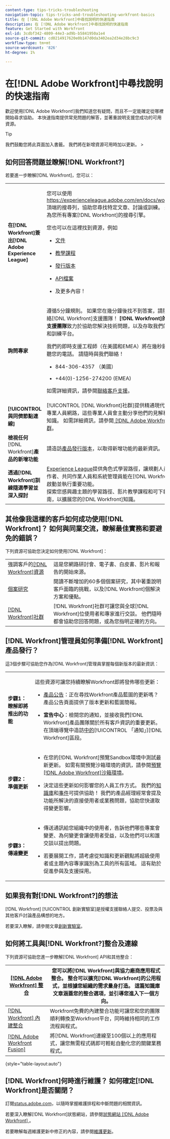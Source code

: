 ```yaml
---
content-type: tips-tricks-troubleshooting
navigation-topic: tips-tricks-and-troubleshooting-workfront-basics
title: 在 [!DNL Adobe Workfront]中尋找說明的快速指南
description: 在 [!DNL Adobe Workfront]中尋找說明的快速指南
feature: Get Started with Workfront
exl-id: 3cdbf342-4809-44e3-ad9b-b5841950a1e4
source-git-commit: cd0214917620e0b147d0da3402ea2d34e28bc9c3
workflow-type: tm+mt
source-wordcount: '826'
ht-degree: 1%

---
```


# 在[!DNL Adobe Workfront]中尋找說明的快速指南

<!--
<p data-mc-conditions="QuicksilverOrClassic.Draft mode">(NOTE: There are several hard-coded links in this article.)</p>
-->

歡迎使用[!DNL Adobe Workfront!]我們知道您有疑問，而且不一定能確定從哪裡開始尋求協助。 本快速指南提供常見問題的解答，並著重說明支援您成功的可用資源。

>[!TIP]
>
>我們鼓勵您將此頁面加入書籤。 我們將在新增資源可用時加以更新。 >

<!--
<MadCap:conditionalText data-mc-conditions="QuicksilverOrClassic.Draft mode">>
(NOTE: from Luke: I wonder who added this. This article does containa lot of good information. I wonder if we should update the TOC so that it appears in a more prominent section?)>
</MadCap:conditionalText>>
-->

## 如何回答問題並瞭解[!DNL Workfront?]

若要進一步瞭解[!DNL Workfront]，您可以：

<table style="table-layout:auto"> 
 <col> 
 <col> 
 <tbody> 
  <tr> 
   <td><strong>在[!DNL Workfront]簽出[!DNL Adobe Experience League]</strong> </td> 
   <td> <p>您可以使用<a href="https://experienceleague.adobe.com/en/docs/workfront">https://experienceleague.adobe.com/en/docs/workfront</a>頂端的搜尋列，協助您尋找特定文章、討論或訓練。 將其視為您所有專案[!DNL Workfront]的搜尋引擎。</p> <p>您也可以在這裡找到資源，例如</p> 
    <ul> 
     <li> <p><a href="https://experienceleague.adobe.com/zh-hant/docs/workfront/using/home">文件</a> </p> </li> 
     <li> <p><a href="https://experienceleague.adobe.com/zh-hant/docs/workfront-learn/tutorials-workfront/home">教學課程</a> </p> </li> 
     <li> <p><a href="https://experienceleague.adobe.com/zh-hant/docs/workfront/using/product-announcements/product-releases/product-releases">發行版本</a> </p></li> 
     <li> <p><a href="https://experienceleague.adobe.com/en/docs/workfront/using/adobe-workfront-api/api-general-information/api-basics">API檔案</a> </p> </li> 
     <li> <p>及更多內容！</p> </li> 
    </ul> </td> 
  </tr> 
  <tr> 
   <td><strong>詢問專家</strong> </td> 
   <td> <p>遵循5分鐘規則。 如果您在幾分鐘後找不到答案，請隨時聯絡[!DNL Workfront]支援團隊！ <strong>[!DNL Workfront]的客戶支援團隊</strong>致力於協助您解決技術問題，以及存取我們的社群和訓練平台。</p> <p>我們的即時支援工程師（在美國和EMEA）將在幾秒鐘內接聽您的電話。 請隨時與我們聯絡！</p> 
    <ul> 
     <li> <p>844-306-4357 （美國）</p> </li> 
     <li>+44(0)-1256-274200 (EMEA)</li> 
    </ul> <p>如需詳細資訊，請參閱<a href="../../workfront-basics/tips-tricks-and-troubleshooting/contact-customer-support.md" class="MCXref xref" xrefformat="{para}">聯絡客戶支援</a>。</p> </td> 
  </tr> 
  <tr> 
   <td><strong>[!UICONTROL 與同儕節點連線]</strong> </td> 
   <td>[!UICONTROL [!DNL Workfront]社群]提供精通現代工作的專業人員網路，這些專業人員會主動分享他們的見解和專業知識。 如需詳細資訊，請參閱<a href="../../workfront-basics/tips-tricks-and-troubleshooting/workfront-community.md" class="MCXref xref" xrefformat="{para}"> [!DNL Adobe Workfront]社群</a>。</td> 
  </tr> 
  <tr> 
   <td><strong>檢視任何</strong>[!DNL Workfront]<strong>產品的新增功能</strong></td> 
   <td>請造訪<a href="https://experienceleague.adobe.com/zh-hant/docs/workfront/using/product-announcements/product-releases/product-releases">產品發行版本</a>，以取得新增功能的最新資訊。</td> 
  </tr> 
  <tr> 
   <td><strong>透過[!DNL Workfront]訓練隨選學習並深入探討</strong> </td> 
   <td><a href="https://experienceleague.adobe.com">Experience League</a>提供角色式學習路徑，讓規劃人員、工作者、共同作業人員和系統管理員能在[!DNL Workfront]中啟動並執行重要功能。<br>探索您感興趣主題的學習路徑、影片教學課程和可下載的指南，以擴展您的[!DNL Workfront]知識</a>。<br></td> 
  </tr> 
 </tbody> 
</table>

## 其他像我這樣的客戶如何成功使用[!DNL Workfront]？ 如何與同業交流，瞭解最佳實務和要避免的錯誤？

下列資源可協助您決定如何使用[!DNL Workfront]：

<table style="table-layout:auto"> 
 <col> 
 <col> 
 <tbody> 
  <tr> 
   <td>強調客戶的<a href="https://business.adobe.com/resources/main.html?Products=Workfront">[!DNL Workfront]資源</a> </td> 
   <td>這是您網路研討會、電子書、白皮書、影片和報告的開始來源。</td> 
  </tr> 
  <tr> 
   <td><a href="https://business.adobe.com/customer-success-stories.html?Products=Adobe%2520Workfront%22%3E">個案研究 </a></td> 
   <td>閱讀不斷增加的60多個個案研究，其中著重說明客戶面臨的挑戰，以及[!DNL Workfront]個解決方案和優點。</td> 
  </tr> 
  <tr> 
   <td><a href="https://experienceleaguecommunities.adobe.com/t5/workfront/ct-p/workfront">[!DNL Workfront]社群</a> </td> 
   <td>[!DNL Workfront]社群可讓您與全球[!DNL Workfront]位使用者和專家進行交談。 他們隨時都會協助您回答問題，或為您指明正確的方向。</td> 
  </tr> 
 </tbody> 
</table>

## [!DNL Workfront]管理員如何準備[!DNL Workfront]產品發行？

這3個步驟可協助您作為[!DNL Workfront]管理員掌握每個新版本的最新資訊：

<table style="table-layout:auto"> 
 <col> 
 <col> 
 <tbody> 
  <tr> 
   <td><strong>步驟1：瞭解即將推出的功能</strong> </td> 
   <td> <p>這些資源可讓您持續瞭解Workfront即將發佈哪些更新：</p> 
    <ul> 
     <li> <p><a href="https://experienceleague.adobe.com/zh-hant/docs/workfront/using/product-announcements/product-releases/product-releases">產品公告</a>：正在尋找Workfront產品藍圖的更新嗎？ 產品公告頁面提供了版本更新和藍圖簡報。</p> </li> 
     <li> <p><strong>宣告中心</strong>：檢閱您的通知，並接收我們[!DNL Workfront]產品團隊關於所有客戶資訊的重要更新。 在頂端導覽中造訪<a href="https://experience.workfront.com/s/article/View-and-manage-in-app-notifications-323912892">中的</a>[!UICONTROL 「通知」]&#x200B;[!DNL Workfront]區段。</p> </li> 
    </ul> </td> 
  </tr> 
  <tr> 
   <td><strong>步驟2：準備更新</strong> </td> 
   <td> 
    <ul> 
     <li> <p>在您的[!DNL Workfront]預覽Sandbox環境中測試最新更新。 如需有關預覽沙箱環境的資訊，請參閱<a href="https://experience.workfront.com/s/article/The-Workfront-Preview-Sandbox-Environment-519456234">預覽[!DNL Adobe Workfront]沙箱環境</a>。</p> </li> 
     <li> <p>決定這些更新如何影響您的人員工作方式。 我們的<a href="https://experienceleague.adobe.com/zh-hant/docs/workfront/using/home">知識庫</a>和<a href="https://experienceleague.adobe.com/zh-hant/events">事件</a>可提供協助！ 我們的產品經理經常會提及功能所解決的直接使用者或業務問題，協助您快速取得變更影響。</p> </li> 
    </ul> </td> 
  </tr> 
  <tr> 
   <td><strong>步驟3：傳達變更</strong> </td> 
   <td> 
    <ul> 
     <li> <p>傳送通訊給您組織中的使用者，告訴他們哪些專案會變更、為何變更會讓使用者受益，以及他們可以和誰交談以提出問題。</p> </li> 
     <li> <p>若要展開工作，請考慮從知識和更新觀點將超級使用者或主題內容專家識別為工具的所有區域。 這有助於促進參與及支援採用。</p> </li> 
    </ul> </td> 
  </tr> 
 </tbody> 
</table>

## 如果我有對[!DNL Workfront?]的想法

[!DNL Workfront] [!UICONTROL 創新實驗室]是授權支援聯絡人提交、投票及與其他客戶討論產品構想的地方。

若要深入瞭解，請參閱文章[創新實驗室](../../workfront-basics/tips-tricks-and-troubleshooting/idea-exchange.md)。

## 如何將工具與[!DNL Workfront?]整合及連線

下列資源可協助您進一步瞭解[!DNL Workfront] API和其他整合：

| [[!DNL Adobe Workfront] 整合](../../administration-and-setup/configure-integrations/workfront-integrations-1.md) | 您可以將[!DNL Workfront]與協力廠商應用程式整合。 整合可以擴充[!DNL Workfront]的公用程式，並根據您組織的需求量身打造。 這篇知識庫文章涵蓋您的整合選項，並引導您進入下一個方向。 |
|---|---|
| [[!DNL Workfront] 內建整合](https://business.adobe.com/products/workfront/integrations.html) | Workfront免費的內建整合功能可讓您和您的團隊順利轉換至Workfront平台，同時維持相同的工作流程與程式。 |
| [[!DNL Adobe Workfront Fusion]](https://experienceleague.adobe.com/en/docs/workfront-fusion/using/home) | 將[!DNL Workfront]連線至100個以上的應用程式，讓您無需程式碼即可輕鬆自動化您的關鍵業務程式。 |

{style="table-layout:auto"}

## [!DNL Workfront]何時進行維護？ 如何確定[!DNL Workfront]是否關閉？

訂閱[status.adobe.com](https://status.adobe.com/)，以隨時掌握維護排程和中斷問題的相關資訊。

若要深入瞭解[!DNL Workfront]狀態網站，請參閱[狀態網站 [!DNL Adobe Workfront] &#x200B;](../../workfront-basics/tips-tricks-and-troubleshooting/understand-the-status-site.md)。

若要瞭解每週維護更新中修正的內容，請參閱[維護更新](https://experienceleague.adobe.com/en/docs/workfront-known-issues/releases/current-updates)。

<!-- the links in this section don't work anymore and I am not sure who would have the content?! Made a note to update this but will have to do some searching - October 26, 2023: 

## What are best practices for maintaining and tuning up [!DNL Workfront?]

The following dashboards can help you as a [!DNL Workfront] administrator maintain Workfront:

| [[!DNL Workfront] Usage Dashboard](https://experienceleaguecommunities.adobe.com/t5/workfront-archived-groups/workfront-usage-dashboard/m-p/461045#M2624) | Understanding how your users are leveraging [!DNL Workfront] can help you gauge the overall adoption of your system as well as dive into any problem areas that may need some attention. |
|---|---|
| [[!DNL Workfront] Cleanup Dashboard: Deactivate Unused Objects](https://experienceleaguecommunities.adobe.com/t5/workfront-blogs/how-workfront-cleaned-up-its-own-unbridled-instance-of-workfront/ba-p/518299) | Keeping [!DNL Workfront] clean from unused objects is a long-standing best practice but one that can seem daunting without the right tools. This dashboard is designed for System Administrators or Process Owners to easily find [!DNL Workfront] data that may need to be cleaned up to help improve the user experience. We recommend reviewing this dashboard every quarter to help keep [!DNL Workfront] clean. |

-->
